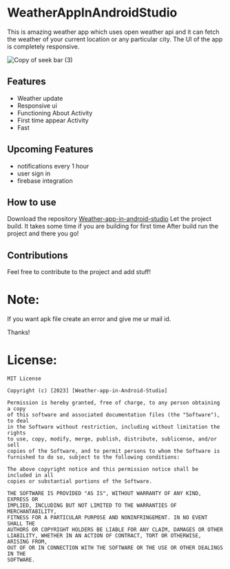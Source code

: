 # WeatherAppInAndroidStudio
This is amazing weather app which uses open weather api and it can fetch the weather of your current location or any particular city. The UI of the app is completely responsive.

![Copy of seek bar (3)](https://user-images.githubusercontent.com/64765400/103085628-1c2cac00-4597-11eb-9c40-3d1663e0a39a.png)

## Features
- Weather update
- Responsive ui
- Functioning About Activity
- First time appear Activity
- Fast

## Upcoming Features
- notifications every 1 hour 
- user sign in 
- firebase integration

## How to use
Download the repository [Weather-app-in-android-studio](https://github.com/Sanjeevk03/Weather-app-in-Android-Studio)
Let the project build. It takes some time if you are building for first time
After build run the project and there you go!

## Contributions
Feel free to contribute to the project and add stuff!

# Note:
If you want apk file create an error and give me ur mail id.

Thanks!

# License:
```
MIT License

Copyright (c) [2023] [Weather-app-in-Android-Studio]

Permission is hereby granted, free of charge, to any person obtaining a copy
of this software and associated documentation files (the "Software"), to deal
in the Software without restriction, including without limitation the rights
to use, copy, modify, merge, publish, distribute, sublicense, and/or sell
copies of the Software, and to permit persons to whom the Software is
furnished to do so, subject to the following conditions:

The above copyright notice and this permission notice shall be included in all
copies or substantial portions of the Software.

THE SOFTWARE IS PROVIDED "AS IS", WITHOUT WARRANTY OF ANY KIND, EXPRESS OR
IMPLIED, INCLUDING BUT NOT LIMITED TO THE WARRANTIES OF MERCHANTABILITY,
FITNESS FOR A PARTICULAR PURPOSE AND NONINFRINGEMENT. IN NO EVENT SHALL THE
AUTHORS OR COPYRIGHT HOLDERS BE LIABLE FOR ANY CLAIM, DAMAGES OR OTHER
LIABILITY, WHETHER IN AN ACTION OF CONTRACT, TORT OR OTHERWISE, ARISING FROM,
OUT OF OR IN CONNECTION WITH THE SOFTWARE OR THE USE OR OTHER DEALINGS IN THE
SOFTWARE.

```


